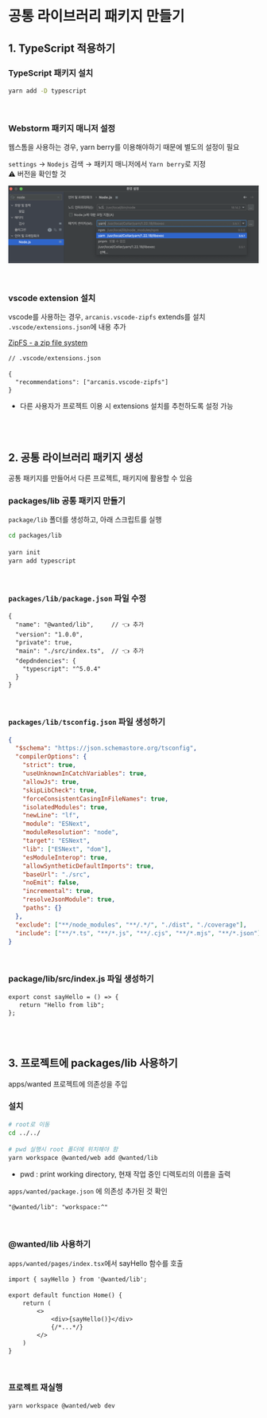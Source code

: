 # 공통 라이브러리 패키지 만들기

## 1. TypeScript 적용하기

### TypeScript 패키지 설치

```bash
yarn add -D typescript
```

<br>

### Webstorm 패키지 매니저 설정

웹스톰을 사용하는 경우, yarn berry를 이용해야하기 때문에 별도의 설정이 필요

`settings` → `Nodejs` 검색 → 패키지 매니저에서 `Yarn berry`로 지정  
⚠️ 버전을 확인할 것 

![](../Images/yarnberry_webstorm.png)

<br>

### vscode extension 설치

vscode를 사용하는 경우, `arcanis.vscode-zipfs` extends를 설치  
`.vscode/extensions.json`에 내용 추가  

[ZipFS - a zip file system](https://marketplace.visualstudio.com/items?itemName=arcanis.vscode-zipfs)

```
// .vscode/extensions.json

{
  "recommendations": ["arcanis.vscode-zipfs"]
}
```

* 다른 사용자가 프로젝트 이용 시 extensions 설치를 추천하도록 설정 가능

<br><br>

## 2. 공통 라이브러리 패키지 생성

공통 패키지를 만들어서 다른 프로젝트, 패키지에 활용할 수 있음 

### packages/lib 공통 패키지 만들기

`package/lib` 폴더를 생성하고, 아래 스크립트를 실행

```bash
cd packages/lib

yarn init
yarn add typescript
```

<br>

### `packages/lib/package.json` 파일 수정

```
{
  "name": "@wanted/lib",     // 👈 추가
  "version": "1.0.0",
  "private": true,
  "main": "./src/index.ts",  // 👈 추가
  "depdndencies": {
    "typescript": "^5.0.4"
  }
}
```

<br>

### `packages/lib/tsconfig.json` 파일 생성하기 

```json
{
  "$schema": "https://json.schemastore.org/tsconfig",
  "compilerOptions": {
    "strict": true,
    "useUnknownInCatchVariables": true,
    "allowJs": true,
    "skipLibCheck": true,
    "forceConsistentCasingInFileNames": true,
    "isolatedModules": true,
    "newLine": "lf",
    "module": "ESNext",
    "moduleResolution": "node",
    "target": "ESNext",
    "lib": ["ESNext", "dom"],
    "esModuleInterop": true,
    "allowSyntheticDefaultImports": true,
    "baseUrl": "./src",
    "noEmit": false,
    "incremental": true,
    "resolveJsonModule": true,
    "paths": {}
  },
  "exclude": ["**/node_modules", "**/.*/", "./dist", "./coverage"],
  "include": ["**/*.ts", "**/*.js", "**/.cjs", "**/*.mjs", "**/*.json"]
}
```

<br>

### package/lib/src/index.js 파일 생성하기 

```tsx
export const sayHello = () => {
   return "Hello from lib";
};
```

<br><br>

## 3. 프로젝트에 packages/lib 사용하기 

apps/wanted 프로젝트에 의존성을 주입

### 설치

```bash
# root로 이동
cd ../../

# pwd 실행시 root 폴더에 위치해야 함 
yarn workspace @wanted/web add @wanted/lib
```

* pwd : print working directory, 현재 작업 중인 디렉토리의 이름을 출력 

`apps/wanted/package.json` 에 의존성 추가된 것 확인 

```
"@wanted/lib": "workspace:^"
```

<br>

### @wanted/lib 사용하기

`apps/wanted/pages/index.tsx`에서 sayHello 함수를 호출

```tsx
import { sayHello } from '@wanted/lib';

export default function Home() {
    return (
        <>
            <div>{sayHello()}</div>
            {/*...*/}
        </>
    )
}
```

<br>

### 프로젝트 재실행

```
yarn workspace @wanted/web dev
```
